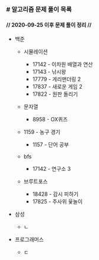 ### \# 알고리즘 문제 풀이 목록

#### // 2020-09-25 이후 문제 풀이 정리 //




- 백준
  
  
  - 시뮬레이션
    
    - 17142 - 이차원 배열과 연산
    - 17143 - 낚시왕
    - 17779 - 게리맨더링 2
    - 17837 - 새로운 게임 2
    - 17822 - 원판 돌리기
  - 문자열
  
    - 8958 - OX퀴즈
  - 1159 - 농구 경기
    - 1157 - 단어 공부
  - bfs
  
    - 17142 - 연구소 3
  - 브루트포스
  
    - 18428 - 감시 피하기
    - 17825 - 주사위 윷놀이
  
- 삼성
  
  - ㄴ
  
    

- 프로그래머스
  
  - ㄷ



